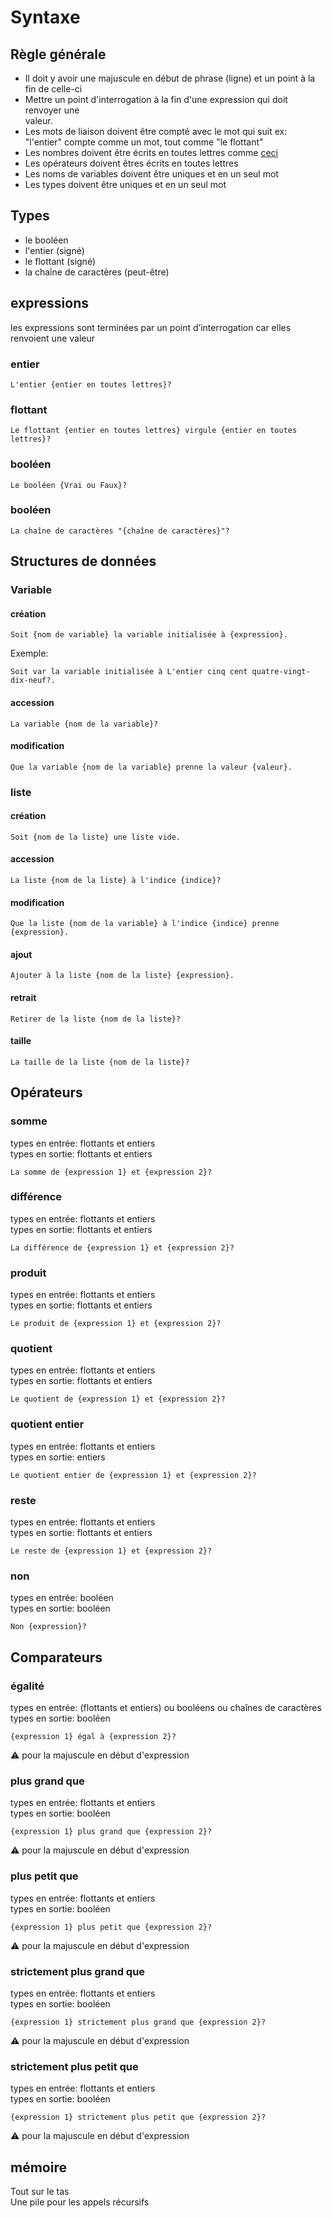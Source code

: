# Syntaxe
## Règle générale
- Il doit y avoir une majuscule en début de phrase (ligne) et un point à la fin de celle-ci  
- Mettre un point d'interrogation à la fin d'une expression qui doit renvoyer une  
valeur.
- Les mots de liaison doivent être compté avec le mot qui suit ex: "l'entier" compte comme un mot, tout comme "le flottant"  
- Les nombres doivent être écrits en toutes lettres comme [ceci](https://fr.wikipedia.org/wiki/**Rectifications_orthographiques_du_fran**%C3%A7ais_en_1990#D%C3%A9tails)
- Les opérateurs doivent êtres écrits en toutes lettres  
- Les noms de variables doivent être uniques et en un seul mot  
- Les types doivent être uniques et en un seul mot   

## Types
- le booléen
- l'entier (signé)
- le flottant (signé)
- la chaîne de caractères (peut-être)

## expressions
les expressions sont terminées par un point d’interrogation car elles renvoient une valeur

### entier
```
L'entier {entier en toutes lettres}?
```
### flottant
```
Le flottant {entier en toutes lettres} virgule {entier en toutes lettres}?
```
### booléen
```
Le booléen {Vrai ou Faux}?
```

### booléen
```
La chaîne de caractères "{chaîne de caractères}"?
```




## Structures de données
### Variable
#### création

```
Soit {nom de variable} la variable initialisée à {expression}.
```
Exemple:
```
Soit var la variable initialisée à L'entier cinq cent quatre-vingt-dix-neuf?.
```
#### accession
```
La variable {nom de la variable}?
```

#### modification
```
Que la variable {nom de la variable} prenne la valeur {valeur}.
```


### liste
#### création 
```
Soit {nom de la liste} une liste vide.
```

#### accession
```
La liste {nom de la liste} à l'indice {indice}?
```

#### modification
```
Que la liste {nom de la variable} à l'indice {indice} prenne {expression}.
```

#### ajout
```
Ajouter à la liste {nom de la liste} {expression}.
```

#### retrait
```
Retirer de la liste {nom de la liste}?
```

#### taille
```
La taille de la liste {nom de la liste}?
```


## Opérateurs
### somme
types en entrée: flottants et entiers  
types en sortie: flottants et entiers  
```
La somme de {expression 1} et {expression 2}?
```

### différence
types en entrée: flottants et entiers  
types en sortie: flottants et entiers  
```
La différence de {expression 1} et {expression 2}?
```
### produit
types en entrée: flottants et entiers  
types en sortie: flottants et entiers  
```
Le produit de {expression 1} et {expression 2}?
```

### quotient
types en entrée: flottants et entiers  
types en sortie: flottants et entiers  
```
Le quotient de {expression 1} et {expression 2}?
```

### quotient entier
types en entrée: flottants et entiers  
types en sortie: entiers  
```
Le quotient entier de {expression 1} et {expression 2}?
```

### reste
types en entrée: flottants et entiers  
types en sortie: flottants et entiers  

```
Le reste de {expression 1} et {expression 2}?
```

### non
types en entrée: booléen  
types en sortie: booléen  
```
Non {expression}?
```


## Comparateurs
### égalité
types en entrée: (flottants et entiers) ou booléens ou  chaînes de caractères  
types en sortie: booléen  
```
{expression 1} égal à {expression 2}?
```
:warning: pour la majuscule en début d'expression

### plus grand que
types en entrée: flottants et entiers  
types en sortie: booléen  
```
{expression 1} plus grand que {expression 2}?
```
:warning: pour la majuscule en début d'expression

### plus petit que
types en entrée: flottants et entiers  
types en sortie: booléen  
```
{expression 1} plus petit que {expression 2}?
```
:warning: pour la majuscule en début d'expression

### strictement plus grand que
types en entrée: flottants et entiers  
types en sortie: booléen  
```
{expression 1} strictement plus grand que {expression 2}?
```
:warning: pour la majuscule en début d'expression

### strictement plus petit que
types en entrée: flottants et entiers  
types en sortie: booléen  
```
{expression 1} strictement plus petit que {expression 2}?
```
:warning: pour la majuscule en début d'expression






## mémoire
Tout sur le tas  
Une pile pour les appels récursifs


